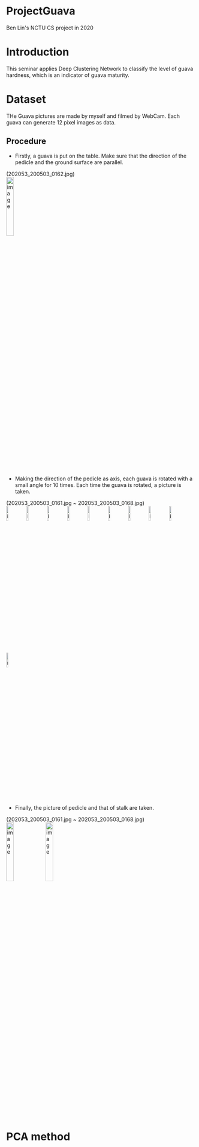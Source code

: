 # ProjectGuava
Ben Lin's NCTU CS project in 2020

# Introduction
This seminar applies Deep Clustering Network to classify the level of guava hardness, which is an indicator of guava maturity.

# Dataset
THe Guava pictures are made by myself and filmed by WebCam. Each guava can generate 12 pixel images as data.

## Procedure
* Firstly, a guava is put on the table. Make sure that the direction of the pedicle and the ground surface are parallel.
<div>
 (202053_200503_0162.jpg)<br>
<img alt="image" src="https://user-images.githubusercontent.com/63309875/133469786-1d151149-ca70-49fe-b4e4-b71a4f02b7cc.png" width=20% >
</div>

* Making the direction of the pedicle as axis, each guava is rotated with a small angle for 10 times. Each time the guava is rotated, a picture is taken.  

<div>
 (202053_200503_0161.jpg ~ 202053_200503_0168.jpg)<br>
 <img alt="image" src="https://user-images.githubusercontent.com/63309875/133471324-9ee8a4f3-cc34-4309-930f-f1ce78b13198.png" width=10% >
 <img alt="image" src="https://user-images.githubusercontent.com/63309875/133469786-1d151149-ca70-49fe-b4e4-b71a4f02b7cc.png" width=10% >
 <img alt="image" src="https://user-images.githubusercontent.com/63309875/133471592-0118154d-a100-4a57-a7e1-6447116a32fe.png" width=10% >
 <img alt="image" src="https://user-images.githubusercontent.com/63309875/133472084-6f8ec178-2352-4c95-b277-b111feac8608.png" width=10% >
 <img alt="image" src="https://user-images.githubusercontent.com/63309875/133472128-f95c2980-71b6-4f40-9cd6-71e9951e655c.png" width=10% >
 <img alt="image" src="https://user-images.githubusercontent.com/63309875/133472154-f9d1203a-6195-424e-9d56-2653a878a6e2.png" width=10% >
 <img alt="image" src="https://user-images.githubusercontent.com/63309875/133472185-3911fd92-b722-44f5-88cc-e1571338c62c.png" width=10% >
 <img alt="image" src="https://user-images.githubusercontent.com/63309875/133472233-dff22c5a-0646-47af-96f3-2f6a2fa65ce2.png" width=10% >
 <img alt="image" src="https://user-images.githubusercontent.com/63309875/133472260-fd980303-6111-4316-8ba6-9e2792364ed3.png" width=10% >
 <img alt="image" src="https://user-images.githubusercontent.com/63309875/133472293-37e3b071-0e53-40fa-a241-f7c21397144f.png" width=10% >
</div>

* Finally, the picture of pedicle and that of stalk are taken.

<div>
 (202053_200503_0161.jpg ~ 202053_200503_0168.jpg)<br>
 <img alt="image" src="https://user-images.githubusercontent.com/63309875/133473172-17270aec-9fc0-4ef7-8771-5014e6d65244.png" width=20% >
 <img alt="image" src="https://user-images.githubusercontent.com/63309875/133473230-9eaeb193-7073-4739-a4a1-814b0083fb76.png" width=20% >
</div>


# PCA method



